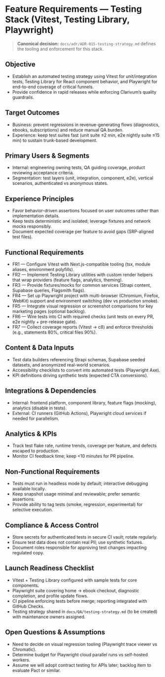 # Feature Requirements — Testing Stack (Vitest, Testing Library, Playwright)

> **Canonical decision:** `docs/adr/ADR-015-testing-strategy.md` defines the tooling and enforcement for this stack.

## Objective
- Establish an automated testing strategy using Vitest for unit/integration tests, Testing Library for React component behavior, and Playwright for end-to-end coverage of critical funnels.
- Provide confidence in rapid releases while enforcing Clarivum’s quality guardrails.

## Target Outcomes
- Business: prevent regressions in revenue-generating flows (diagnostics, ebooks, subscriptions) and reduce manual QA burden.
- Experience: keep test suites fast (unit suite ≤2 min, e2e nightly suite ≤15 min) to sustain trunk-based development.

## Primary Users & Segments
- Internal: engineering owning tests, QA guiding coverage, product reviewing acceptance criteria.
- Segmentation: test layers (unit, integration, component, e2e), vertical scenarios, authenticated vs anonymous states.

## Experience Principles
- Favor behavior-driven assertions focused on user outcomes rather than implementation details.
- Keep tests deterministic and isolated; leverage fixtures and network mocks responsibly.
- Document expected coverage per feature to avoid gaps (SRP-aligned test files).

## Functional Requirements
- FR1 — Configure Vitest with Next.js-compatible tooling (tsx, module aliases, environment polyfills).
- FR2 — Implement Testing Library utilities with custom render helpers that wrap providers (feature flags, analytics, theming).
- FR3 — Provide fixtures/mocks for common services (Strapi content, Supabase queries, Flagsmith flags).
- FR4 — Set up Playwright project with multi-browser (Chromium, Firefox, WebKit) support and environment switching (dev vs production smoke).
- FR5 — Integrate visual regression or screenshot comparisons for key marketing pages (optional backlog).
- FR6 — Wire tests into CI with required checks (unit tests on every PR, e2e nightly + pre-release gate).
- FR7 — Collect coverage reports (Vitest -> c8) and enforce thresholds (e.g., statements 80%, critical files 90%).

## Content & Data Inputs
- Test data builders referencing Strapi schemas, Supabase seeded datasets, and anonymized real-world scenarios.
- Accessibility checklists to convert into automated tests (Playwright Axe).
- KPI definitions driving synthetic tests (expected CTA conversions).

## Integrations & Dependencies
- Internal: frontend platform, component library, feature flags (mocking), analytics (disable in tests).
- External: CI runners (GitHub Actions), Playwright cloud services if needed for parallelism.

## Analytics & KPIs
- Track test flake rate, runtime trends, coverage per feature, and defects escaped to production.
- Monitor CI feedback time; keep <10 minutes for PR pipeline.

## Non-Functional Requirements
- Tests must run in headless mode by default; interactive debugging available locally.
- Keep snapshot usage minimal and reviewable; prefer semantic assertions.
- Provide ability to tag tests (smoke, regression, experimental) for selective execution.

## Compliance & Access Control
- Store secrets for authenticated tests in secure CI vault; rotate regularly.
- Ensure test data does not contain real PII; use synthetic fixtures.
- Document roles responsible for approving test changes impacting regulated copy.

## Launch Readiness Checklist
- Vitest + Testing Library configured with sample tests for core components.
- Playwright suite covering home → ebook checkout, diagnostic completion, and profile update flows.
- CI pipeline enforcing tests before merge; reporting integrated with GitHub Checks.
- Testing strategy shared in `docs/QA/testing-strategy.md` (to be created) with maintenance owners assigned.

## Open Questions & Assumptions
- Need to decide on visual regression tooling (Playwright trace viewer vs Chromatic).
- Determine budget for Playwright cloud parallel runs vs self-hosted workers.
- Assume we will adopt contract testing for APIs later; backlog item to evaluate Pact or similar.
